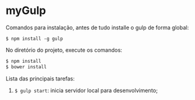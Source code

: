 # myGulp

Comandos para instalação, antes de tudo installe o gulp de forma global:

``
$ npm install -g gulp
``

No diretório do projeto, execute os comandos:

```sh
$ npm install
$ bower install
```

Lista das principais tarefas:

1. `$ gulp start`: inicia servidor local para desenvolvimento;